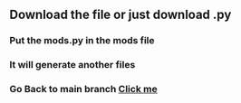 ## Download the file or just download .py
### Put the mods.py in the mods file
### It will generate another files
### Go Back to main branch   [Click me](https://github.com/JohnnyWu2k/txt_adventure/tree/main)

